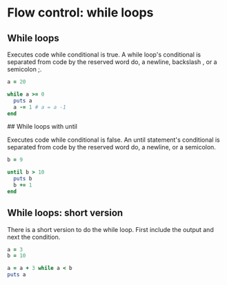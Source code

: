 # Flow control: while loops
## While loops

Executes code while conditional is true. A while loop's conditional is separated from code by the reserved word do, a newline, backslash \, or a semicolon ;.

```ruby
a = 20

while a >= 0
  puts a
  a -= 1 # a = a -1
end
```

## While loops with until

Executes code while conditional is false. An until statement's conditional is separated from code by the reserved word do, a newline, or a semicolon.

```ruby
b = 9

until b > 10
  puts b
  b += 1
end
```

## While loops: short version

There is a short version to do the while loop. First include the output and next the condition.

```ruby
a = 3
b = 10

a = a + 3 while a < b
puts a
```
